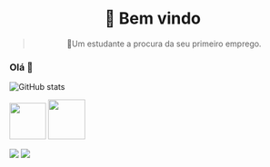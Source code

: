 <h1 align="center">
   👀 Bem vindo
</h1><blockquote><p align="center">🚀Um estudante a procura da seu primeiro emprego.</p></blockquote>



### Olá 👋


![GitHub stats](https://github-readme-stats.vercel.app/api?username=Withene&show_icons=true) 

<img src="https://www.shareicon.net/data/512x512/2015/09/11/99371_javascript_512x512.png" width="64" height="64">

<img src="https://upload.wikimedia.org/wikipedia/commons/thumb/a/a7/React-icon.svg/1280px-React-icon.svg.png" width="65" height="70">

[<img src="https://img.shields.io/badge/linkedin-%230077B5.svg?&style=for-the-badge&logo=linkedin&logoColor=white"/>](https://www.linkedin.com/in/withene-costa/) 
[<img src = "https://img.shields.io/badge/facebook-%231877F2.svg?&style=for-the-badge&logo=facebook&logoColor=white">](https://www.facebook.com/USERNAME)




